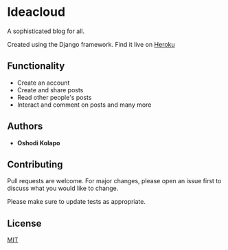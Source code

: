# Ideacloud

A sophisticated blog for all.

Created using the Django framework. Find it live on [Heroku](https://ideacloud9.herokuapp.com/)

## Functionality

* Create an account
* Create and share posts
* Read other people's posts
* Interact and comment on posts and many more

## Authors

* **Oshodi Kolapo**

## Contributing
Pull requests are welcome. For major changes, please open an issue first to discuss what you would like to change.

Please make sure to update tests as appropriate.

## License
[MIT](https://choosealicense.com/licenses/mit/)